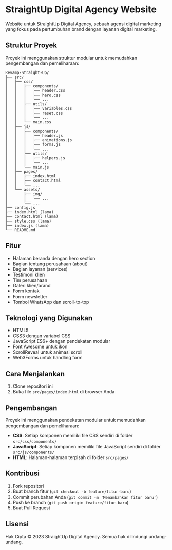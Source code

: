 # StraightUp Digital Agency Website

Website untuk StraightUp Digital Agency, sebuah agensi digital marketing yang fokus pada pertumbuhan brand dengan layanan digital marketing.

## Struktur Proyek

Proyek ini menggunakan struktur modular untuk memudahkan pengembangan dan pemeliharaan:

```
Revamp-Straight-Up/
├── src/
│   ├── css/
│   │   ├── components/
│   │   │   ├── header.css
│   │   │   ├── hero.css
│   │   │   └── ...
│   │   ├── utils/
│   │   │   ├── variables.css
│   │   │   ├── reset.css
│   │   │   └── ...
│   │   └── main.css
│   ├── js/
│   │   ├── components/
│   │   │   ├── header.js
│   │   │   ├── animations.js
│   │   │   ├── forms.js
│   │   │   └── ...
│   │   ├── utils/
│   │   │   ├── helpers.js
│   │   │   └── ...
│   │   └── main.js
│   ├── pages/
│   │   ├── index.html
│   │   ├── contact.html
│   │   └── ...
│   └── assets/
│       ├── img/
│       │   └── ...
│       └── ...
├── config.js
├── index.html (lama)
├── contact.html (lama)
├── style.css (lama)
├── index.js (lama)
└── README.md
```

## Fitur

- Halaman beranda dengan hero section
- Bagian tentang perusahaan (about)
- Bagian layanan (services)
- Testimoni klien
- Tim perusahaan
- Galeri klien/brand
- Form kontak
- Form newsletter
- Tombol WhatsApp dan scroll-to-top

## Teknologi yang Digunakan

- HTML5
- CSS3 dengan variabel CSS
- JavaScript ES6+ dengan pendekatan modular
- Font Awesome untuk ikon
- ScrollReveal untuk animasi scroll
- Web3Forms untuk handling form

## Cara Menjalankan

1. Clone repositori ini
2. Buka file `src/pages/index.html` di browser Anda

## Pengembangan

Proyek ini menggunakan pendekatan modular untuk memudahkan pengembangan dan pemeliharaan:

- **CSS**: Setiap komponen memiliki file CSS sendiri di folder `src/css/components/`
- **JavaScript**: Setiap komponen memiliki file JavaScript sendiri di folder `src/js/components/`
- **HTML**: Halaman-halaman terpisah di folder `src/pages/`

## Kontribusi

1. Fork repositori
2. Buat branch fitur (`git checkout -b feature/fitur-baru`)
3. Commit perubahan Anda (`git commit -m 'Menambahkan fitur baru'`)
4. Push ke branch (`git push origin feature/fitur-baru`)
5. Buat Pull Request

## Lisensi

Hak Cipta © 2023 StraightUp Digital Agency. Semua hak dilindungi undang-undang. 